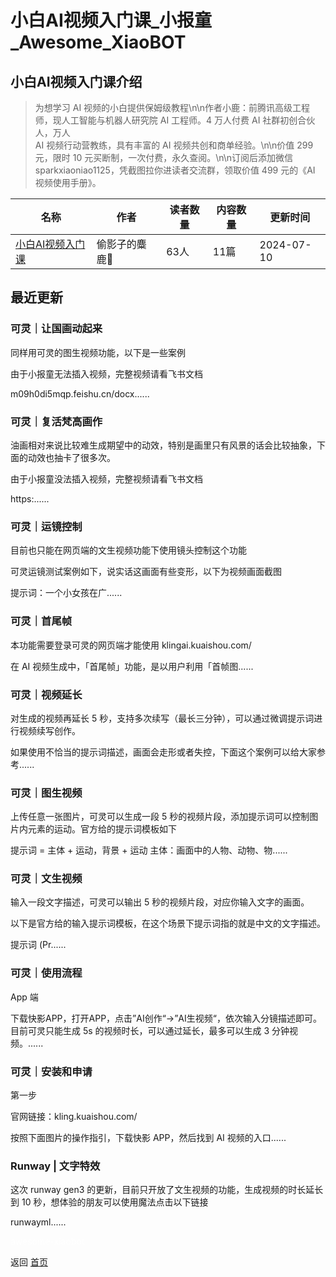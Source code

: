# 小白AI视频入门课_小报童_Awesome_XiaoBOT

## 小白AI视频入门课介绍
> 为想学习 AI 视频的小白提供保姆级教程\n\n作者小鹿：前腾讯高级工程师，现人工智能与机器人研究院 AI 工程师。4 万人付费 AI 社群初创合伙人，万人  
AI 视频行动营教练，具有丰富的 AI 视频共创和商单经验。\n\n价值 299 元，限时 10 元买断制，一次付费，永久查阅。\n\n订阅后添加微信  
sparkxiaoniao1125，凭截图拉你进读者交流群，领取价值 499 元的《AI 视频使用手册》。  
  


|名称|作者|读者数量|内容数量|更新时间|
|---|---|---|---|---|
|[小白AI视频入门课](https://xiaobot.net/p/systemdesign001?refer=9c3f1c95-a052-465a-9902-f6d75080262a)|偷影子的麋鹿🦌|63人|11篇|2024-07-10|

## 最近更新
### 可灵｜让国画动起来

同样用可灵的图生视频功能，以下是一些案例

由于小报童无法插入视频，完整视频请看飞书文档

m09h0di5mqp.feishu.cn/docx......

### 可灵｜复活梵高画作

油画相对来说比较难生成期望中的动效，特别是画里只有风景的话会比较抽象，下面的动效也抽卡了很多次。

由于小报童没法插入视频，完整视频请看飞书文档

https:......

### 可灵｜运镜控制

目前也只能在网页端的文生视频功能下使用镜头控制这个功能

可灵运镜测试案例如下，说实话这画面有些变形，以下为视频画面截图

提示词：一个小女孩在广......

### 可灵｜首尾帧

本功能需要登录可灵的网页端才能使用 klingai.kuaishou.com/

在 AI 视频生成中，「首尾帧」功能，是以用户利用「首帧图......

### 可灵｜视频延长

对生成的视频再延长 5 秒，支持多次续写（最长三分钟），可以通过微调提示词进行视频续写创作。

如果使用不恰当的提示词描述，画面会走形或者失控，下面这个案例可以给大家参考......

### 可灵｜图生视频

上传任意一张图片，可灵可以生成一段 5 秒的视频片段，添加提示词可以控制图片内元素的运动。官方给的提示词模板如下

提示词 = 主体 + 运动，背景 + 运动 主体：画面中的人物、动物、物......

### 可灵｜文生视频

输入一段文字描述，可灵可以输出 5 秒的视频片段，对应你输入文字的画面。

以下是官方给的输入提示词模板，在这个场景下提示词指的就是中文的文字描述。

提示词 (Pr......

### 可灵｜使用流程

App 端

下载快影APP，打开APP，点击”AI创作“->”AI生视频“，依次输入分镜描述即可。目前可灵只能生成 5s 的视频时长，可以通过延长，最多可以生成 3
分钟视频。......

### 可灵｜安装和申请

第一步

官网链接：kling.kuaishou.com/

按照下面图片的操作指引，下载快影 APP，然后找到 AI 视频的入口......

### Runway | 文字特效

这次 runway gen3 的更新，目前只开放了文生视频的功能，生成视频的时长延长到 10 秒，想体验的朋友可以使用魔法点击以下链接

runwayml......


<a href="https://github.com/Reno9527/awesome-xiaobot" style="color: white; text-decoration: none;">awesome-xiaobot</a>

返回 [首页](../README.md)
